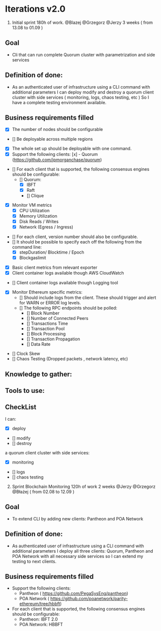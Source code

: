 # Iterations v2.0

1. Initial sprint 180h of work. @Blazej @Grzegorz @Jerzy ​3 weeks ( from 13.08 to 01.09 )

## Goal

 - Cli that can run complete Quorum cluster with parametrization and side services

## Definition of done:

- As an authenticated user of infrastructure
using a CLI command with additional parameters
I can deploy modify and destroy a quorum client cluster with side services ( monitoring, logs, chaos testing, etc )
So I have a complete testing environment available.

## Business requirements filled

- [x] The number of nodes should be configurable
- [] Be deployable across multiple regions
- [x] The whole set up should be deployable with one command.
- [x] Support the following clients:
   [x] - Quorum (https://github.com/jpmorganchase/quorum)
- [] For each client that is supported, the following consensus engines should be configurable:
    - [] Quorum: 
        - [x] IBFT
        - [x] Raft
        - [] Clique
- [x] Monitor VM metrics
    - [x] CPU Utilization
    - [x] Memory Utilization
    - [x] Disk Reads / Writes
    - [x] Network (Egress / Ingress)

- [] For each client, version number should also be configurable.
- [] It should be possible to specify each off the following from the
command line:
    - [x] stepDuration/ Blocktime / Epoch
    - [x] Blockgaslimit
- [x] Basic client metrics from relevant exporter
- [x] Client container logs available though AWS CloudWatch
- [] Client container logs available though Logging tool
- [x] Monitor Ethereum specific metrics:
    - [] Should include logs from the client. These should trigger and alert for WARN or ERROR log levels.
    - [] The following RPC endpoints should be polled: 
        - [] Block Number
        - [] Number of Connected Peers 
        - [] Transactions Time
        - [] Transaction Pool
        - [] Block Processing
        - [] Transaction Propagation 
        - [] Data Rate
- [] Clock Skew
- [] Chaos Testing (Dropped packets , network latency, etc)


## Knowledge to gather:


## Tools to use: 

## CheckList
I can:
- [x] deploy
- [] modify
- [] destroy

a quorum client cluster 
with side services: 
- [x] monitoring
- [] logs
- [] chaos testing

2. Sprint ​Blockchain Monitoring​ 120h of work 2 weeks @Jerzy @Grzegorz @Błażej ​( from 02.08 to 12.09 )

## Goal 

- To extend CLI by adding new clients: Pantheon and POA Network

## Definition of done:
- As authenticated user of infrastructure
using a CLI command with additional parameters
I deploy all three clients: Quorum, Pantheon and POA Network with all necessary side services
so I can extend my testing to next clients.

## Business requirements filled

- Support the following clients:
    - Pantheon (​ https://github.com/PegaSysEng/pantheon​ ) 
    -  POA Network
(​ https://github.com/poanetwork/parity-ethereum/tree/hbbft​ )
-  For each client that is supported, the following consensus engines should be configurable:
    - Pantheon: IBFT 2.0 
    -  POA Network: HBBFT
